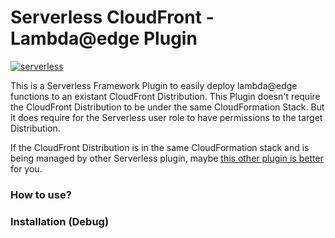 # Serverless CloudFront - Lambda@edge Plugin

[![serverless](http://public.serverless.com/badges/v3.svg)](http://www.serverless.com)

This is a Serverless Framework Plugin to easily deploy lambda@edge functions to an existant CloudFront Distribution. This Plugin doesn't require the CloudFront Distribution to be under the same CloudFormation Stack. But it does require for the Serverless user role to have permissions to the target Distribution.

If the CloudFront Distribution is in the same CloudFormation stack and is being managed by other Serverless plugin, maybe [this other plugin is better](https://github.com/silvermine/serverless-plugin-cloudfront-lambda-edge) for you.

### How to use?


### Installation (Debug)

